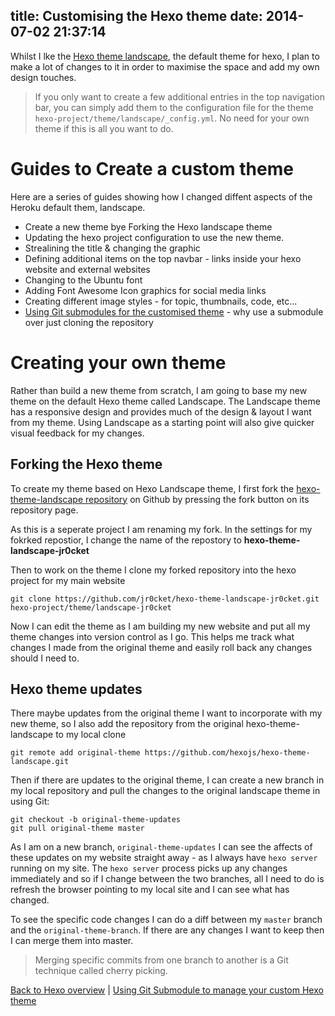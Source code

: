 title: Customising the Hexo theme
date: 2014-07-02 21:37:14
---

Whilst I lke the [Hexo theme landscape](https://github.com/hexojs/hexo-theme-landscape.git), the default theme for hexo, I plan to make a lot of changes to it in order to maximise the space and add my own design touches.

> If you only want to create a few additional entries in the top navigation bar, you can simply add them to the configuration file for the theme `hexo-project/theme/landscape/_config.yml`.  No need for your own theme if this is all you want to do.

# Guides to Create a custom theme

Here are a series of guides showing how I changed diffent aspects of the Heroku default them, landscape.

* Create a new theme bye Forking the Hexo landscape theme
* Updating the hexo project configuration to use the new theme.
* Strealining the title & changing the graphic
* Defining additional items on the top navbar - links inside your hexo website and external websites
* Changing to the Ubuntu font
* Adding Font Awesome Icon graphics for social media links
* Creating different image styles - for topic, thumbnails, code, etc...
* [Using Git submodules for the customised theme](using-git-submodules-for-custom-hexo-theme.html) - why use a submodule over just cloning the repository


# Creating your own theme

  Rather than build a new theme from scratch, I am going to base my new theme on the default Hexo theme called Landscape.  The Landscape theme has a responsive design and provides much of the design & layout I want from my theme.  Using Landscape as a starting point will also give quicker visual feedback for my changes.

## Forking the Hexo theme
To create my theme based on Hexo Landscape theme, I first fork the [hexo-theme-landscape repository](https://github.com/hexojs/hexo-theme-landscape.git) on Github by pressing the fork button on its repository page.

As this is a seperate project I am renaming my fork.  In the settings for my fokrked repostior, I change the name of the repostory to **hexo-theme-landscape-jr0cket**

Then to work on the theme I clone my forked repository into the hexo project for my main website

    git clone https://github.com/jr0cket/hexo-theme-landscape-jr0cket.git hexo-project/theme/landscape-jr0cket

Now I can edit the theme as I am building my new website and put all my theme changes into version control as I go.  This helps me track what changes I made from the original theme and easily roll back any changes should I need to.

## Hexo theme updates

There maybe updates from the original theme I want to incorporate with my new theme, so I also add the repository from the original hexo-theme-landscape to my local clone

    git remote add original-theme https://github.com/hexojs/hexo-theme-landscape.git

Then if there are updates to the original theme, I can create a new branch in my local repository and pull the changes to the original landscape theme in using Git:

    git checkout -b original-theme-updates
    git pull original-theme master

As I am on a new branch, `original-theme-updates` I can see the affects of these updates on my website straight away - as I always have `hexo server` running on my site.  The `hexo server` process picks up any changes immediately and so if I change between the two branches, all I need to do is refresh the browser pointing to my local site and I can see what has changed.

To see the specific code changes I can do a diff between my `master` branch and the `original-theme-branch`.  If there are any changes I want to keep then I can merge them into master.

> Merging specific commits from one branch to another is a Git technique called cherry picking.



[Back to Hexo overview](index.html) | [Using Git Submodule to manage your custom Hexo theme](using-git-submodules-for-custom-hexo-theme.html)
